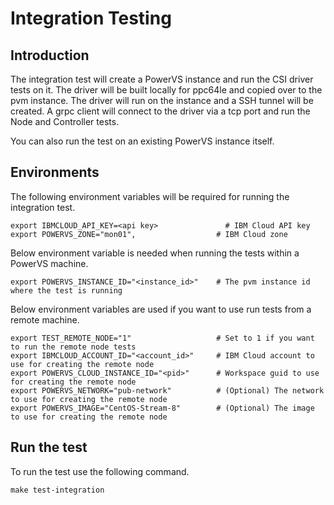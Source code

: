 # Integration Testing

## Introduction

The integration test will create a PowerVS instance and run the CSI driver tests on it. The driver will be built locally for ppc64le and copied over to the pvm instance. The driver will run on the instance and a SSH tunnel will be created. A grpc client will connect to the driver via a tcp port and run the Node and Controller tests.

You can also run the test on an existing PowerVS instance itself.

## Environments
The following environment variables will be required for running the integration test.
```
export IBMCLOUD_API_KEY=<api key>               # IBM Cloud API key
export POWERVS_ZONE="mon01",                  # IBM Cloud zone

```
Below environment variable is needed when running the tests within a PowerVS machine.
```
export POWERVS_INSTANCE_ID="<instance_id>"    # The pvm instance id where the test is running
```
Below environment variables are used if you want to use run tests from a remote machine.
```
export TEST_REMOTE_NODE="1"                   # Set to 1 if you want to run the remote node tests
export IBMCLOUD_ACCOUNT_ID="<account_id>"     # IBM Cloud account to use for creating the remote node
export POWERVS_CLOUD_INSTANCE_ID="<pid>"      # Workspace guid to use for creating the remote node
export POWERVS_NETWORK="pub-network"          # (Optional) The network to use for creating the remote node
export POWERVS_IMAGE="CentOS-Stream-8"        # (Optional) The image to use for creating the remote node
```


## Run the test
To run the test use the following command.
```
make test-integration
```
